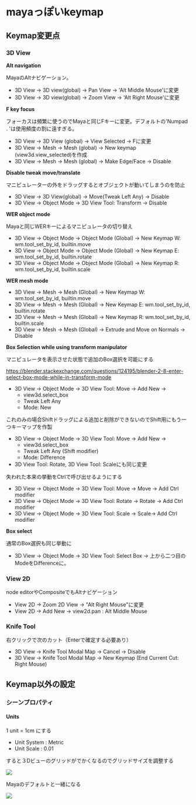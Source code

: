 # mayaっぽいkeymap

## Keymap変更点

### 3D View

**Alt navigation**

MayaのAltナビゲーション。

* 3D View → 3D view(global) → Pan View → 'Alt Middle Mouse'に変更
* 3D View → 3D view(global) → Zoom View → 'Alt Right Mouse'に変更


**F key focus**

フォーカスは頻繁に使うのでMayaと同じFキーに変更。デフォルトの'Numpad . 'は使用頻度の割に遠すぎる。

* 3D View → 3D View (global) → View Selected → Fに変更
* 3D View → Mesh → Mesh (global) → New keymap (view3d.view_selected)を作成
* 3D View → Mesh → Mesh (global) → Make Edge/Face → Disable


**Disable tweak move/translate**

マニピュレーターの外をドラッグするとオブジェクトが動いてしまうのを防止

* 3D View → 3D View(global) → Move(Tweak Left Any) → Disable
* 3D View → Object Mode → 3D View Tool: Transform → Disable

**WER object mode**

Mayaと同じWERキーによるマニピュレータの切り替え

* 3D View → Object Mode → Object Mode (Global) → New Keymap W: wm.tool_set_by_id, builtin.move
* 3D View → Object Mode → Object Mode (Global) → New Keymap E: wm.tool_set_by_id, builtin.rotate
* 3D View → Object Mode → Object Mode (Global) → New Keymap R: wm.tool_set_by_id, builtin.scale

**WER mesh mode**

* 3D View → Mesh → Mesh (Global) → New Keymap W: wm.tool_set_by_id, builtin.move  
* 3D View → Mesh → Mesh (Global) → New Keymap E: wm.tool_set_by_id, builtin.rotate
* 3D View → Mesh → Mesh (Global) → New Keymap R: wm.tool_set_by_id, builtin.scale 
* 3D View → Mesh → Mesh (Global) → Extrude and Move on Normals → Disable

**Box Selection while using transform manipulator**

マニピュレータを表示させた状態で追加のBox選択を可能にする

https://blender.stackexchange.com/questions/124195/blender-2-8-enter-select-box-mode-while-in-transform-mode

* 3D View → Object Mode → 3D View Tool: Move → Add New →
    * view3d.select_box
    * Tweak Left Any
    * Mode: New

これのみの場合Shiftドラッグによる追加と削除ができないのでShift用にもう一つキーマップを作製

* 3D View → Object Mode → 3D View Tool: Move → Add New →
    * view3d.select_box
    * Tweak Left Any (Shift modifier)
    * Mode: Difference
* 3D View Tool: Rotate, 3D View Tool: Scaleにも同じ変更

失われた本来の挙動をCtrlで呼び出せるようにする

* 3D View → Object Mode → 3D View Tool: Move → Move → Add Ctrl modifier
* 3D View → Object Mode → 3D View Tool: Rotate → Rotate → Add Ctrl modifier
* 3D View → Object Mode → 3D View Tool: Scale → Scale→ Add Ctrl modifier

**Box select**

通常のBox選択も同じ挙動に
* 3D View -> Object Mode -> 3D View Tool: Select Box -> 上から二つ目のModeをDifferenceに。

### View 2D

node editorやCompositeでもAltナビゲーション

* View 2D →  Zoom 2D View → "Alt Right Mouse"に変更
* View 2D → Add New → view2d.pan : Alt Middle Mouse

### Knife Tool

右クリックで次のカット（Enterで確定する必要あり）
* 3D View -> Knife Tool Modal Map -> Cancel -> Disable
* 3D View -> Knife Tool Modal Map -> New Keymap (End Current Cut: Right Mouse)

## Keymap以外の設定
### シーンプロパティ
#### Units
1 unit = 1cm にする
* Unit System : Metric
* Unit Scale : 0.01


すると３Dビューのグリッドがでかくなるのでグリッドサイズを調整する
 
![](./img/gridSize.png)

Mayaのデフォルトと一緒になる

![](./img/sceneScale.png)
